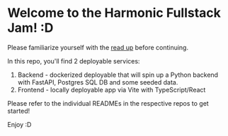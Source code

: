 # Welcome to the Harmonic Fullstack Jam! :D

Please familiarize yourself with the [read up](https://www.notion.so/harmonicai/Technical-Screening-Preparation-Full-Stack-f398a6d4ad0a439fbcfca5474625ac32?pvs=4) before continuing.

In this repo, you'll find 2 deployable services:
1. Backend - dockerized deployable that will spin up a Python backend with FastAPI, Postgres SQL DB and some seeded data.
2. Frontend - locally deployable app via Vite with TypeScript/React

Please refer to the individual READMEs in the respective repos to get started!

Enjoy :D
